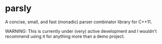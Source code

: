 parsly
======

A concise, small, and fast (monadic) parser combinator library for C++11.


WARNING:
This is currently under (very) active development and I wouldn't recommend using it for anything more than a demo project.
